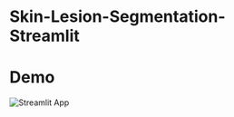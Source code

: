 # Skin-Lesion-Segmentation-Streamlit

# Demo
![Streamlit App](https://static.streamlit.io/badges/streamlit_badge_black_white.svg)

